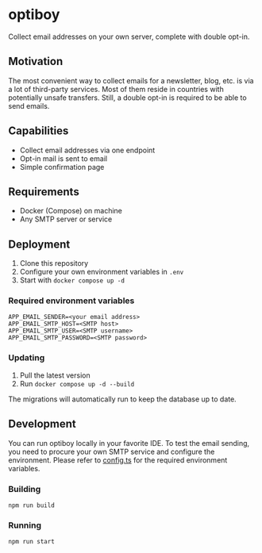 # optiboy
Collect email addresses on your own server, complete with double opt-in.

## Motivation
The most convenient way to collect emails for a newsletter, blog, etc. is via a lot of third-party services.
Most of them reside in countries with potentially unsafe transfers. Still, a double opt-in is required to be able to send emails.

## Capabilities
* Collect email addresses via one endpoint
* Opt-in mail is sent to email
* Simple confirmation page

## Requirements
* Docker (Compose) on machine
* Any SMTP server or service

## Deployment
1. Clone this repository
2. Configure your own environment variables in `.env`
3. Start with `docker compose up -d`

### Required environment variables
```
APP_EMAIL_SENDER=<your email address>
APP_EMAIL_SMTP_HOST=<SMTP host>
APP_EMAIL_SMTP_USER=<SMTP username>
APP_EMAIL_SMTP_PASSWORD=<SMTP password>
```

### Updating
1. Pull the latest version
2. Run `docker compose up -d --build`

The migrations will automatically run to keep the database up to date.

## Development
You can run optiboy locally in your favorite IDE. To test the email sending, you need to procure your own SMTP service and configure the environment.
Please refer to [config.ts](src/util/config.ts) for the required environment variables.

### Building
```shell
npm run build
```

### Running
```shell
npm run start
```